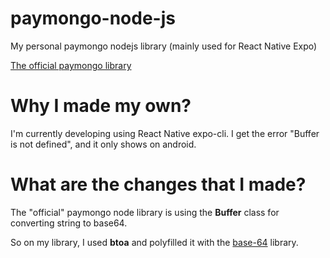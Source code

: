 # paymongo-node-js

My personal paymongo nodejs library (mainly used for React Native Expo)

[The official paymongo library](https://www.npmjs.com/package/paymongo)

# Why I made my own?

I'm currently developing using React Native expo-cli. I get the error "Buffer is not defined", and it only shows on android.

# What are the changes that I made?

The "official" paymongo node library is using the **Buffer** class for converting string to base64.

So on my library, I used **btoa** and polyfilled it with the [base-64](https://www.npmjs.com/package/base-64) library.
